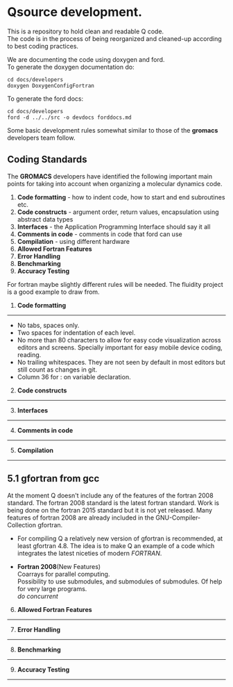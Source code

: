 Qsource development.
================================================================================

This is a repository to hold clean and readable Q code.  
The code is in the process of being reorganized and cleaned-up
according to best coding practices.  

We are documenting the code using doxygen and ford.   
To generate the doxygen documentation do:  

    cd docs/developers  
    doxygen DoxygenConfigFortran  


To generate the ford docs:  
    
    cd docs/developers  
    ford -d ../../src -o devdocs forddocs.md  


Some basic development rules somewhat similar to those of the
**gromacs** developers team follow.


Coding Standards
--------------------------------------------------------------------------------

The **GROMACS** developers have identified the following important main
points for taking into account when organizing a molecular dynamics
code.  

1.  **Code formatting** - how to indent code, how to start and end subroutines
    etc.  
2.  **Code constructs** - argument order, return values, encapsulation
    using abstract data types  
3.  **Interfaces** - the Application Programming Interface should say it
    all  
4.  **Comments in code** - comments in code that ford can use  
5.  **Compilation** - using different hardware  
6.  **Allowed Fortran Features**  
7.  **Error Handling**  
8.  **Benchmarking**  
9.  **Accuracy Testing**   

For fortran maybe slightly different rules will be needed. The fluidity project 
is a good example to draw from.

  
1. **Code formatting**   
--------------------------------------------------------------------------------

* No tabs, spaces only.  
* Two spaces for indentation of each level.  
* No more than 80 characters to allow for easy code visualization
  across editors and screens. Specially important for easy mobile
  device coding, reading.  
* No trailing whitespaces. They are not seen by default in most
  editors but still count as changes in git.  
* Column 36 for : on variable declaration.  


2. **Code constructs**  
--------------------------------------------------------------------------------


3. **Interfaces**  
--------------------------------------------------------------------------------


4. **Comments in code**  
--------------------------------------------------------------------------------


5. **Compilation**  
--------------------------------------------------------------------------------

5.1  gfortran from gcc
----------------------
At the moment Q doesn't include any of the features of the fortran
2008 standard. The fortran 2008 standard is the latest fortran
standard. Work is being done on the fortran 2015 standard but it is
not yet released. Many features of fortran 2008 are already included
in the GNU-Compiler-Collection gfortran.

- For compiling Q a relatively new version of gfortran is recommended,
at least  gfortran 4.8. The  idea is  to make Q  an example of  a code
which integrates the latest niceties of modern *FORTRAN*.

- **Fortran 2008**(New Features)  
Coarrays for parallel computing.  
Possibility to use submodules, and submodules of submodules. Of help
for very large programs.  
*do concurrent*  


6. **Allowed Fortran Features**  
--------------------------------------------------------------------------------



7. **Error Handling**  
--------------------------------------------------------------------------------


8. **Benchmarking**  
--------------------------------------------------------------------------------


9. **Accuracy Testing**  
--------------------------------------------------------------------------------





